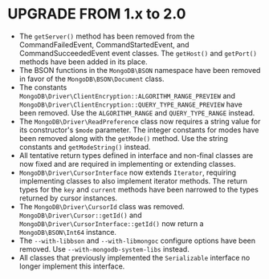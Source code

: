 UPGRADE FROM 1.x to 2.0
=======================

 * The `getServer()` method has been removed from the CommandFailedEvent,
   CommandStartedEvent, and CommandSucceededEvent event classes. The `getHost()`
   and `getPort()` methods have been added in its place.
 * The BSON functions in the `MongoDB\BSON` namespace have been removed in favor 
   of the `MongoDB\BSON\Document` class.
 * The constants `MongoDB\Driver\ClientEncryption::ALGORITHM_RANGE_PREVIEW` and
   `MongoDB\Driver\ClientEncryption::QUERY_TYPE_RANGE_PREVIEW` have been 
   removed. Use the `ALGORITHM_RANGE` and `QUERY_TYPE_RANGE` instead.
 * The `MongoDB\Driver\ReadPreference` class now requires a string value for its
   constructor's `$mode` parameter. The integer constants for modes have been
   removed along with the `getMode()` method. Use the string constants and
   `getModeString()` instead.
 * All tentative return types defined in interface and non-final classes are now
   fixed and are required in implementing or extending classes.
 * `MongoDB\Driver\CursorInterface` now extends `Iterator`, requiring 
   implementing classes to also implement iterator methods. The return types for
   the `key` and `current` methods have been narrowed to the types returned by
   cursor instances.
 * The `MongoDB\Driver\CursorId` class was removed. 
   `MongoDB\Driver\Cursor::getId()` and
   `MongoDB\Driver\CursorInterface::getId()` now return a `MongoDB\BSON\Int64`
   instance.
 * The `--with-libbson` and `--with-libmongoc` configure options have been
   removed. Use `--with-mongodb-system-libs` instead.
 * All classes that previously implemented the `Serializable` interface no
   longer implement this interface.
